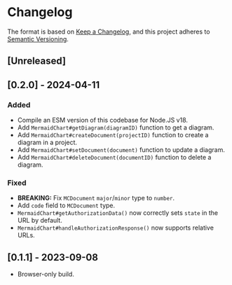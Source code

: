 # Changelog

The format is based on [Keep a Changelog](https://keepachangelog.com/en/1.0.0/),
and this project adheres to [Semantic Versioning](https://semver.org/spec/v2.0.0.html).

## [Unreleased]

## [0.2.0] - 2024-04-11

### Added

- Compile an ESM version of this codebase for Node.JS v18.
- Add `MermaidChart#getDiagram(diagramID)` function to get a diagram.
- Add `MermaidChart#createDocument(projectID)` function to create a diagram in a project.
- Add `MermaidChart#setDocument(document)` function to update a diagram.
- Add `MermaidChart#deleteDocument(documentID)` function to delete a diagram.

### Fixed

- **BREAKING:** Fix `MCDocument` `major`/`minor` type to `number`.
- Add `code` field to `MCDocument` type.
- `MermaidChart#getAuthorizationData()` now correctly sets `state` in the URL
  by default.
- `MermaidChart#handleAuthorizationResponse()` now supports relative URLs.

## [0.1.1] - 2023-09-08

- Browser-only build.
